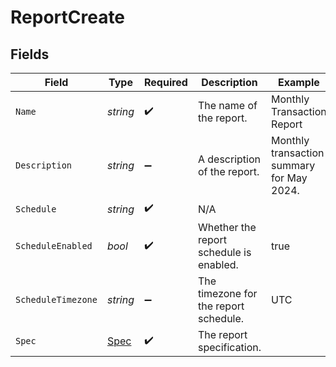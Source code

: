 # ReportCreate


## Fields

| Field                                     | Type                                      | Required                                  | Description                               | Example                                   |
| ----------------------------------------- | ----------------------------------------- | ----------------------------------------- | ----------------------------------------- | ----------------------------------------- |
| `Name`                                    | *string*                                  | :heavy_check_mark:                        | The name of the report.                   | Monthly Transaction Report                |
| `Description`                             | *string*                                  | :heavy_minus_sign:                        | A description of the report.              | Monthly transaction summary for May 2024. |
| `Schedule`                                | *string*                                  | :heavy_check_mark:                        | N/A                                       |                                           |
| `ScheduleEnabled`                         | *bool*                                    | :heavy_check_mark:                        | Whether the report schedule is enabled.   | true                                      |
| `ScheduleTimezone`                        | *string*                                  | :heavy_minus_sign:                        | The timezone for the report schedule.     | UTC                                       |
| `Spec`                                    | [Spec](../../Models/Components/Spec.md)   | :heavy_check_mark:                        | The report specification.                 |                                           |